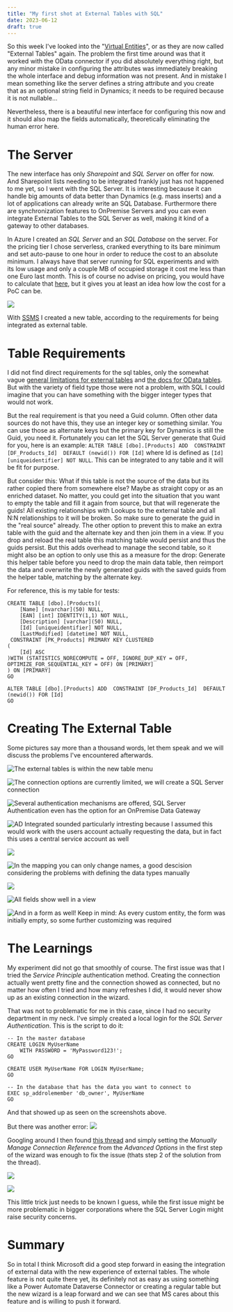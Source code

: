 ```yaml
---
title: "My first shot at External Tables with SQL"
date: 2023-06-12
draft: true
---
```


So this week I've looked into the "[Virtual Entities](https://learn.microsoft.com/en-us/dynamics365/customerengagement/on-premises/customize/create-edit-virtual-entities?view=op-9-1)", or as they are now called "External Tables" again. The problem the first time around was that it worked with the OData connector if you did absolutely everything right, but any minor mistake in configuring the attributes was immediately breaking the whole interface and debug information was not present. And in mistake I mean something like the server defines a string attribute and you create that as an optional string field in Dynamics; it needs to be required because it is not nullable...

Nevertheless, there is a beautiful new interface for configuring this now and it should also map the fields automatically, theoretically eliminating the human error here.

# The Server
The new interface has only _Sharepoint_ and _SQL Server_ on offer for now. And Sharepoint lists needing to be integrated frankly just has not happened to me yet, so I went with the SQL Server. It is interesting because it can handle big amounts of data better than Dynamics (e.g. mass inserts) and a lot of applications can already write an SQL Database. Furthermore there are synchronization features to OnPremise Servers and you can even integrate External Tables to the SQL Server as well, making it kind of a gateway to other databases.

In Azure I created an _SQL Server_ and an _SQL Database_ on the server. For the pricing tier I chose serverless, cranked everything to its bare minimum and set auto-pause to one hour in order to reduce the cost to an absolute minimum. I always have that server running for SQL experiments and with its low usage and only a couple MB of occupied storage it cost me less than one Euro last month. This is of course no advise on pricing, you would have to calculate that [here](https://azure.microsoft.com/de-de/pricing/details/azure-sql-database/single/), but it gives you at least an idea how low the cost for a PoC can be.

![](AzureConfig.png)

With [SSMS](https://learn.microsoft.com/en-us/sql/ssms/download-sql-server-management-studio-ssms?view=sql-server-ver16) I created a new table, according to the requirements for being integrated as external table.

# Table Requirements
I did not find direct requirements for the sql tables, only the somewhat vague [general limitations for external tables](https://learn.microsoft.com/en-us/power-apps/developer/data-platform/virtual-entities/get-started-ve#limitations-of-virtual-tables) and [the docs for OData tables](https://learn.microsoft.com/en-us/dynamics365/customerengagement/on-premises/customize/virtual-entity-odata-provider-requirements?view=op-9-1). But with the variety of field type those were not a problem, with SQL I could imagine that you can have something with the bigger integer types that would not work. 

But the real requirement is that you need a Guid column. Often other data sources do not have this, they use an integer key or something similar. You can use those as alternate keys but the primary key for Dynamics is still the Guid, you need it. Fortunately you can let the SQL Server generate that Guid for you, here is an example: `ALTER TABLE [dbo].[Products] ADD  CONSTRAINT [DF_Products_Id]  DEFAULT (newid()) FOR [Id]` where Id is defined as `[Id] [uniqueidentifier] NOT NULL`. This can be integrated to any table and it will be fit for purpose.

But consider this: What if this table is not the source of the data but its rather copied there from somewhere else? Maybe as straight copy or as an enriched dataset. No matter, you could get into the situation that you want to empty the table and fill it again from source, but that will regenerate the guids! All existing relationships with Lookups to the external table and all N:N relationships to it will be broken. So make sure to generate the guid in the "real source" already. The other option to prevent this to make an extra table with the guid and the alternate key and then join them in a view. If you drop and reload the real table this matching table would persist and thus the guids persist. But this adds overhead to manage the second table, so it might also be an option to only use this as a measure for the drop: Generate this helper table before you need to drop the main data table, then reimport the data and overwrite the newly generated guids with the saved guids from the helper table, matching by the alternate key. 

For reference, this is my table for tests:
```
CREATE TABLE [dbo].[Products](
	[Name] [nvarchar](50) NULL,
	[EAN] [int] IDENTITY(1,1) NOT NULL,
	[Description] [varchar](50) NULL,
	[Id] [uniqueidentifier] NOT NULL,
	[LastModified] [datetime] NOT NULL,
 CONSTRAINT [PK_Products] PRIMARY KEY CLUSTERED 
(
	[Id] ASC
)WITH (STATISTICS_NORECOMPUTE = OFF, IGNORE_DUP_KEY = OFF, OPTIMIZE_FOR_SEQUENTIAL_KEY = OFF) ON [PRIMARY]
) ON [PRIMARY]
GO

ALTER TABLE [dbo].[Products] ADD  CONSTRAINT [DF_Products_Id]  DEFAULT (newid()) FOR [Id]
GO
```

# Creating The External Table
Some pictures say more than a thousand words, let them speak and we will discuss the problems I've encountered afterwards.

![The external tables is within the new table menu](NewButton.png)

![The connection options are currently limited, we will create a SQL Server connection](NewScreen.png)

![Several authentication mechanisms are offered, _SQL Server Authentication_ even has the option for an _OnPremise Data Gateway_](AuthenticationMechanisms.png)

![AD Integrated sounded particularly intresting because I assumed this would work with the users account actually requesting the data, but in fact this uses a central service account as well](ADIntegrated.png)

![](Tables.png)

![In the mapping you can only change names, a good descision considering the problems with defining the data types manually](Mapping.png)

![](Summary.png)

![All fields show well in a view](View.png)

![And in a form as well! Keep in mind: As every custom entity, the form was initially empty, so some further customizing was required](Form.png)

# The Learnings
My experiment did not go that smoothly of course. The first issue was that I tried the _Service Principle_ authentication method. Creating the connection actually went pretty fine and the connection showed as connected, but no matter how often I tried and how many refreshes I did, it would never show up as an existing connection in the wizard. 

That was not to problematic for me in this case, since I had no security department in my neck. I've simply created a local login for the _SQL Server Authentication_. This is the script to do it:
```
-- In the master database
CREATE LOGIN MyUserName   
    WITH PASSWORD = 'MyPassword123!';  
GO  

CREATE USER MyUserName FOR LOGIN MyUserName;  
GO  

-- In the database that has the data you want to connect to
EXEC sp_addrolemember 'db_owner', MyUserName
GO
```

And that showed up as seen on the screenshots above.

But there was another error:
![](Error.png)

Googling around I then found [this thread](https://powerusers.microsoft.com/t5/Building-Power-Apps/Server-doesn-t-exist-for-external-table/td-p/2095631) and simply setting the _Manually Manage Connection Reference_ from the _Advanced Options_ in the first step of the wizard was enough to fix the issue (thats step 2 of the solution from the thread).

![](ManualConnRef.png)

![](ConnRefWizard.png)


This little trick just needs to be known I guess, while the first issue might be more problematic in bigger corporations where the SQL Server Login might raise security concerns. 

# Summary
So in total I think Microsoft did a good step forward in easing the integration of external data with the new experience of external tables. The whole feature is not quite there yet, its definitely not as easy as using something like a Power Automate Dataverse Connector or creating a regular table but the new wizard is a leap forward and we can see that MS cares about this feature and is willing to push it forward. 
